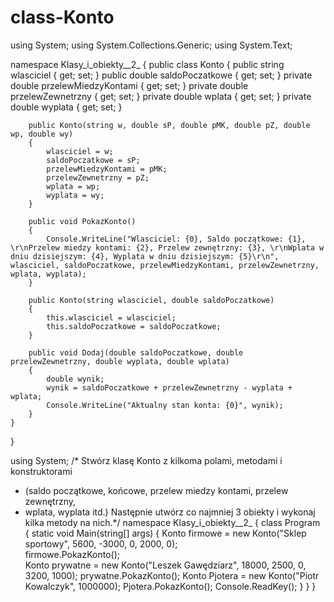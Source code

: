 # class-Konto
using System;
using System.Collections.Generic;
using System.Text;

namespace Klasy_i_obiekty__2_
{
    public class Konto
    {
        public string wlasciciel { get; set; }
        public double saldoPoczatkowe { get; set; }
        private double przelewMiedzyKontami { get; set; }
        private double przelewZewnetrzny { get; set; }
        private double wplata { get; set; }
        private double wyplata { get; set; }


        public Konto(string w, double sP, double pMK, double pZ, double wp, double wy)
        {
            wlasciciel = w;
            saldoPoczatkowe = sP;
            przelewMiedzyKontami = pMK;
            przelewZewnetrzny = pZ;
            wplata = wp;
            wyplata = wy;
        }

        public void PokazKonto()
        {
            Console.WriteLine("Wlasciciel: {0}, Saldo początkowe: {1}, \r\nPrzelew miedzy kontami: {2}, Przelew zewnętrzny: {3}, \r\nWplata w dniu dzisiejszym: {4}, Wyplata w dniu dzisiejszym: {5}\r\n", wlasciciel, saldoPoczatkowe, przelewMiedzyKontami, przelewZewnetrzny, wplata, wyplata);
        }

        public Konto(string wlasciciel, double saldoPoczatkowe)
        {
            this.wlasciciel = wlasciciel;
            this.saldoPoczatkowe = saldoPoczatkowe;
        }

        public void Dodaj(double saldoPoczatkowe, double przelewZewnetrzny, double wyplata, double wplata)
        {
            double wynik;
            wynik = saldoPoczatkowe + przelewZewnetrzny - wyplata + wplata;
            Console.WriteLine("Aktualny stan konta: {0}", wynik);
        }
    }
}







using System;
/*   Stwórz klasę Konto z kilkoma polami, metodami i konstruktorami 
 *   (saldo początkowe, końcowe, przelew miedzy kontami, przelew zewnętrzny, 
 *   wplata, wyplata itd.) Następnie utwórz co najmniej 3 obiekty i wykonaj kilka metody na nich.*/
namespace Klasy_i_obiekty__2_
{
    class Program
    {
        static void Main(string[] args)
        {
            Konto firmowe = new Konto("Sklep sportowy", 5600, -3000, 0, 2000, 0);            
            firmowe.PokazKonto();           
            Konto prywatne = new Konto("Leszek Gawędziarz", 18000, 2500, 0, 3200, 1000);
            prywatne.PokazKonto();
            Konto Pjotera = new Konto("Piotr Kowalczyk", 1000000);
            Pjotera.PokazKonto();
            Console.ReadKey();
        }
    }
}
